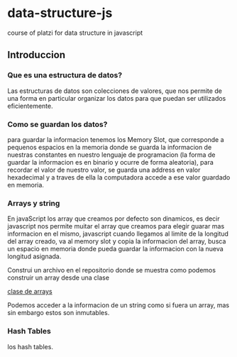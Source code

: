# data-structure-js

course of platzi for data structure in javascript

## Introduccion

### Que es una estructura de datos?

Las estructuras de datos son colecciones de valores, que nos permite de una forma en particular organizar los datos para que puedan ser utilizados eficientemente.

### Como se guardan los datos?

para guardar la informacion tenemos los Memory Slot, que corresponde a pequenos espacios en la memoria donde se guarda la informacion de nuestras constantes en nuestro lenguaje de programacion (la forma de guardar la informacion es en binario y ocurre de forma aleatoria), para recordar el valor de nuestro valor, se guarda una address en valor hexadecimal y a traves de ella la computadora accede a ese valor guardado en memoria.

### Arrays  y string

En javaScript los array que creamos por defecto son dinamicos, es decir javascript nos permite muitar el array que creamos para elegir guarar mas informacion en el mismo, javascript cuando llegamos al limite de la longitud del array creado, va al memory slot y copia la informacion del array, busca un espacio en memoria donde pueda guardar la informacion con la nueva longitud asignada.

Construi un archivo en el repositorio donde se muestra como podemos construir un array desde una clase

[clase de arrays](./src/array/array.js)

Podemos acceder a la informacion de un string como si fuera un array, mas sin embargo estos son inmutables.

### Hash Tables

los hash tables.

